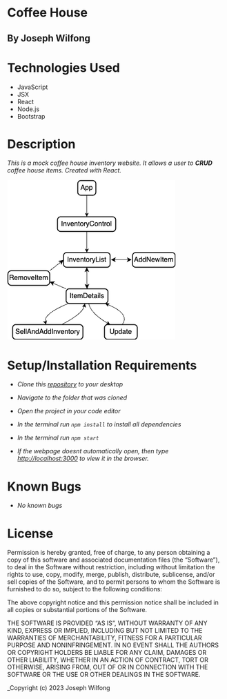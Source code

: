 # Coffee House

## By Joseph Wilfong

# Technologies Used

* JavaScript
* JSX
* React
* Node.js
* Bootstrap

# Description

_This is a mock coffee house inventory website. It allows a user to **CRUD** coffee house items. Created with React._

![Component Tree](Diagram2.png)

# Setup/Installation Requirements

* _Clone this [repository](https://github.com/jcarenza67/Coffee-House) to your desktop_

* _Navigate to the folder that was cloned_

* _Open the project in your code editor_

* _In the terminal run `npm install` to install all dependencies_

* _In the terminal run `npm start`_

* _If the webpage doesnt automatically open, then type [http://localhost:3000](http://localhost:3000) to view it in the browser._

# Known Bugs

* _No known bugs_

# License

Permission is hereby granted, free of charge, to any person obtaining a copy of this software and associated documentation files (the “Software”), to deal in the Software without restriction, including without limitation the rights to use, copy, modify, merge, publish, distribute, sublicense, and/or sell copies of the Software, and to permit persons to whom the Software is furnished to do so, subject to the following conditions:

The above copyright notice and this permission notice shall be included in all copies or substantial portions of the Software.

THE SOFTWARE IS PROVIDED “AS IS”, WITHOUT WARRANTY OF ANY KIND, EXPRESS OR IMPLIED, INCLUDING BUT NOT LIMITED TO THE WARRANTIES OF MERCHANTABILITY, FITNESS FOR A PARTICULAR PURPOSE AND NONINFRINGEMENT. IN NO EVENT SHALL THE AUTHORS OR COPYRIGHT HOLDERS BE LIABLE FOR ANY CLAIM, DAMAGES OR OTHER LIABILITY, WHETHER IN AN ACTION OF CONTRACT, TORT OR OTHERWISE, ARISING FROM, OUT OF OR IN CONNECTION WITH THE SOFTWARE OR THE USE OR OTHER DEALINGS IN THE SOFTWARE.

_Copyright (c) 2023 Joseph Wilfong